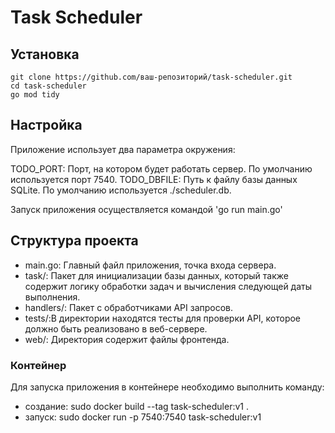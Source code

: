 # Task Scheduler

## Установка

```
git clone https://github.com/ваш-репозиторий/task-scheduler.git
cd task-scheduler
go mod tidy
```

## Настройка
Приложение использует два параметра окружения:

TODO_PORT: Порт, на котором будет работать сервер. По умолчанию используется порт 7540.
TODO_DBFILE: Путь к файлу базы данных SQLite. По умолчанию используется ./scheduler.db.

Запуск приложения осуществляется командой 'go run main.go'

## Структура проекта

- main.go: Главный файл приложения, точка входа сервера.
- task/: Пакет для инициализации базы данных, который также содержит логику обработки задач и вычисления следующей даты выполнения.
- handlers/: Пакет с обработчиками API запросов.
- tests/:В директории находятся тесты для проверки API, которое должно быть реализовано в веб-сервере.
- web/: Директория содержит файлы фронтенда.

### Контейнер
Для запуска приложения в контейнере необходимо выполнить команду:
- создание: sudo docker build --tag task-scheduler:v1 .
- запуск: sudo docker run -p 7540:7540 task-scheduler:v1
